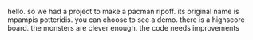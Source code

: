 hello. so we had a project to make a pacman ripoff. its original name is mpampis potteridis. 
you can choose to see a demo.
there is a highscore board.
the monsters are clever enough.
the code needs improvements

<!--
**akisnoobotrolis/Akisnoobotrolis** is a ✨ _special_ ✨ repository because its `README.md` (this file) appears on your GitHub profile.

Here are some ideas to get you started:

- 🔭 I’m currently working on ...
- 🌱 I’m currently learning ...
- 👯 I’m looking to collaborate on ...
- 🤔 I’m looking for help with ...
- 💬 Ask me about ...
- 📫 How to reach me: ...
- 😄 Pronouns: ...
- ⚡ Fun fact: ...
-->
